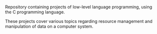Repository containing projects of low-level language programming, using the C programming language.

These projects cover various topics regarding resource management and manipulation of data on a computer system.
